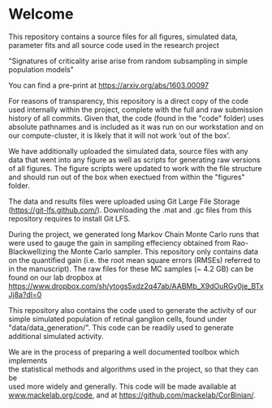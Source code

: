 # Welcome

This repository contains a source	 files	 for	 all	 figures,	 simulated	 data,	 parameter	 fits	 and	 all	 source	 code
used	in	the	research project

"Signatures of criticality arise arise from random subsampling in simple population models"

You can find a pre-print at https://arxiv.org/abs/1603.00097

For reasons	 of	 transparency,	 this	 repository	 is	 a	 direct	 copy	 of	 the	code used	internally within the	project,	complete	with	the	full	and	raw	submission	history of	all	commits.	Given	that,	the	code	(found in the "code" folder) uses	absolute	pathnames	and	is included	as	it	was	run	on	our	workstation	and	on	our	compute-cluster,	it	is	likely	that	it	will	not	work	‘out	of	the	box’.

We	 have	 additionally	 uploaded	 the	 simulated	 data,	 source	 files	 with	 any	 data	that	went	into	any	figure	as	well	as	scripts	for	generating	raw	versions	of	all	figures. The figure scripts were updated to work with the file structure and should run out of the box when exectued from within the "figures" folder. 

The data and results files were uploaded using Git Large File Storage (https://git-lfs.github.com/).  Downloading the .mat and .gc files from this repository requires to install Git LFS. 

During the project, we generated long Markov Chain Monte Carlo runs that were used to gauge the gain in sampling effeciency obtained from Rao-Blackwellizing the Monte Carlo sampler. This repository only contains data on the quantified gain (i.e. the root mean square errors (RMSEs) referred to in the manuscript). The raw files for these MC samples (~ 4.2 GB) can be found on our lab dropbox at
https://www.dropbox.com/sh/ytogs5xdz2q47ab/AABMb_X9dOuRGy0je_BTxJj8a?dl=0

This repository also contains the code used to generate the activity of our simple simulated population of retinal ganglion cells, found under "data/data_generation/". This code can be readily used to generate additional simulated activity. 

We	are	in	the	process	of	preparing	a	well	documented	toolbox	which	implements	
the	statistical	methods	and	algorithms	used	in	the	project,	so	that	they	can	be	
used	 more	 widely	 and	 generally.	 This	 code	 will	 be	 made	 available	 at	
www.mackelab.org/code,	and	at https://github.com/mackelab/CorBinian/.	
